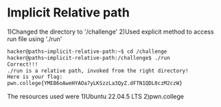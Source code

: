 # Implicit Relative path

1)Changed the directory to '/challenge'
2)Used explicit method to access run file using './run'

```bash
hacker@paths~implicit-relative-path:~$ cd /challenge
hacker@paths~implicit-relative-path:/challenge$ ./run
Correct!!!
./run is a relative path, invoked from the right directory!
Here is your flag:
pwn.college{YMEB6oAweHYAOa7yLKSzzLa3QyZ.dFTN1QDL0czM2czW}
```

The resources used were
1)Ubuntu 22.04.5 LTS
2)pwn.college
